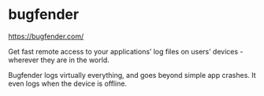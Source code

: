 # bugfender

https://bugfender.com/

Get fast remote access to your applications’ log files on users’ devices -
wherever they are in the world.

Bugfender logs virtually everything, and goes beyond simple app crashes. It even
logs when the device is offline.
